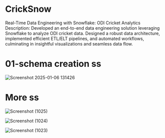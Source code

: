 # CrickSnow
Real-Time Data Engineering with Snowflake: ODI Cricket Analytics Description: Developed an end-to-end data engineering solution leveraging Snowflake to analyze ODI cricket data. Designed a robust data architecture, implemented efficient ETL/ELT pipelines, and automated workflows, culminating in insightful visualizations and seamless data flow.

# 01-schema creation ss
![Screenshot 2025-01-06 131426](https://github.com/user-attachments/assets/55856660-a612-4c72-871a-18c748831da4)

# More ss
![Screenshot (1025)](https://github.com/user-attachments/assets/0a2bd733-b9a3-4803-9c4d-6836deda7464)

![Screenshot (1024)](https://github.com/user-attachments/assets/6689b6b6-cb03-4d00-b9e3-3e2ea47ddcad)

![Screenshot (1023)](https://github.com/user-attachments/assets/5a225ce4-9253-483b-9e47-167cec664975)

